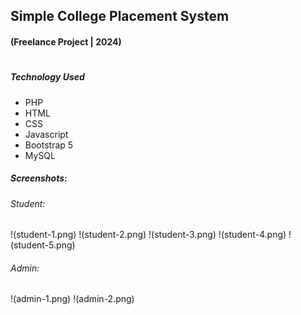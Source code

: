 ## Simple College Placement System 
#### (Freelance Project | 2024)
#
##### Technology Used
* PHP
* HTML
* CSS
* Javascript
* Bootstrap 5
* MySQL


##### Screenshots:

###### Student:
!(student-1.png)
!(student-2.png)
!(student-3.png)
!(student-4.png)
!(student-5.png)
###### Admin:
!(admin-1.png)
!(admin-2.png)

